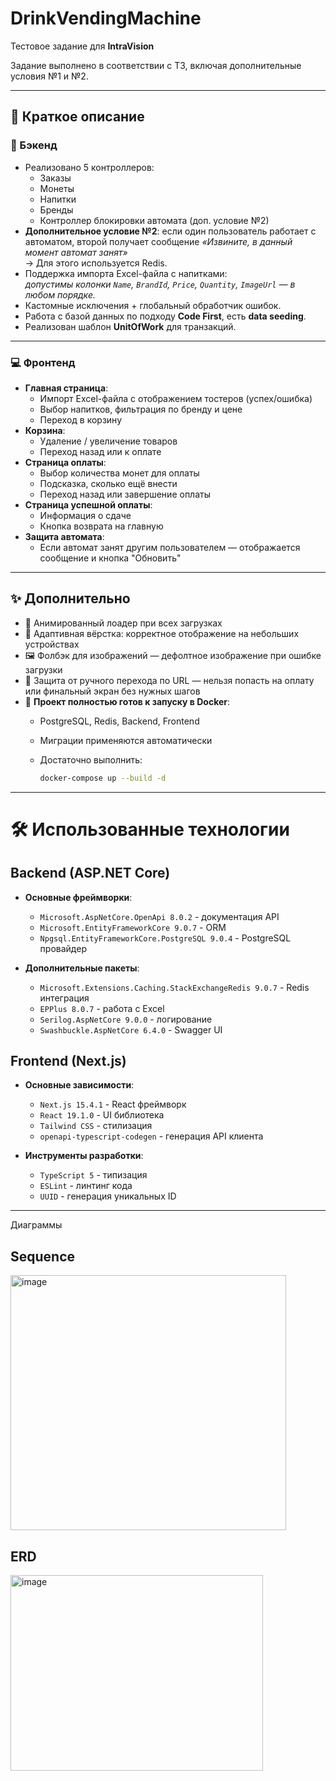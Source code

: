 # DrinkVendingMachine

Тестовое задание для **IntraVision**

Задание выполнено в соответствии с ТЗ, включая дополнительные условия №1 и №2.

---

## 🚀 Краткое описание

### 🧠 Бэкенд

- Реализовано 5 контроллеров:
  - Заказы
  - Монеты
  - Напитки
  - Бренды
  - Контроллер блокировки автомата (доп. условие №2)
- **Дополнительное условие №2**: если один пользователь работает с автоматом, второй получает сообщение _«Извините, в данный момент автомат занят»_  
  → Для этого используется Redis.
- Поддержка импорта Excel-файла с напитками:  
  _допустимы колонки `Name`, `BrandId`, `Price`, `Quantity`, `ImageUrl` — в любом порядке._
- Кастомные исключения + глобальный обработчик ошибок.
- Работа с базой данных по подходу **Code First**, есть **data seeding**.
- Реализован шаблон **UnitOfWork** для транзакций.

---

### 💻 Фронтенд

- **Главная страница**:
  - Импорт Excel-файла с отображением тостеров (успех/ошибка)
  - Выбор напитков, фильтрация по бренду и цене
  - Переход в корзину
- **Корзина**:
  - Удаление / увеличение товаров
  - Переход назад или к оплате
- **Страница оплаты**:
  - Выбор количества монет для оплаты
  - Подсказка, сколько ещё внести
  - Переход назад или завершение оплаты
- **Страница успешной оплаты**:
  - Информация о сдаче
  - Кнопка возврата на главную
- **Защита автомата**:
  - Если автомат занят другим пользователем — отображается сообщение и кнопка "Обновить"

---

## ✨ Дополнительно

- 🔄 Анимированный лоадер при всех загрузках
- 📱 Адаптивная вёрстка: корректное отображение на небольших устройствах
- 🖼️ Фолбэк для изображений — дефолтное изображение при ошибке загрузки
- 🚫 Защита от ручного перехода по URL — нельзя попасть на оплату или финальный экран без нужных шагов
- 🐳 **Проект полностью готов к запуску в Docker**:
  - PostgreSQL, Redis, Backend, Frontend
  - Миграции применяются автоматически
  - Достаточно выполнить:

    ```bash
    docker-compose up --build -d
    ```

---

# 🛠️ Использованные технологии

## Backend (ASP.NET Core)
- **Основные фреймворки**:
  - `Microsoft.AspNetCore.OpenApi 8.0.2` - документация API
  - `Microsoft.EntityFrameworkCore 9.0.7` - ORM
  - `Npgsql.EntityFrameworkCore.PostgreSQL 9.0.4` - PostgreSQL провайдер

- **Дополнительные пакеты**:
  - `Microsoft.Extensions.Caching.StackExchangeRedis 9.0.7` - Redis интеграция
  - `EPPlus 8.0.7` - работа с Excel
  - `Serilog.AspNetCore 9.0.0` - логирование
  - `Swashbuckle.AspNetCore 6.4.0` - Swagger UI

## Frontend (Next.js)
- **Основные зависимости**:
  - `Next.js 15.4.1` - React фреймворк
  - `React 19.1.0` - UI библиотека
  - `Tailwind CSS` - стилизация
  - `openapi-typescript-codegen` - генерация API клиента

- **Инструменты разработки**:
  - `TypeScript 5` - типизация
  - `ESLint` - линтинг кода
  - `UUID` - генерация уникальных ID

---

Диаграммы

## Sequence
<img width="441" height="408" alt="image" src="https://github.com/user-attachments/assets/3770b6da-2f08-4d1d-b195-473645364297" />

## ERD
<img width="404" height="313" alt="image" src="https://github.com/user-attachments/assets/05761431-73ef-4900-a2c8-7228c6f403d1" />
